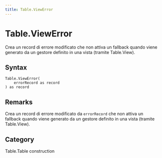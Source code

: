 ```yaml
---
title: Table.ViewError
---
```


# Table.ViewError


Crea un record di errore modificato che non attiva un fallback quando viene generato da un gestore definito in una vista (tramite Table.View).


## Syntax

```powerquery
Table.ViewError(
    errorRecord as record
) as record
```


## Remarks

Crea un record di errore modificato da <code>errorRecord</code> che non attiva un fallback quando viene generato da un gestore definito in una vista (tramite Table.View).



## Category
Table.Table construction
